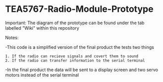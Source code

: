 # TEA5767-Radio-Module-Prototype

Important:
  The diagram of the prototype can be found under the tab labelled "Wiki" within this repository

Notes:
  
  -This code is a simplified version of the final product the tests two things
  
    1. If the radio can recieve signals and covert them to sound
    2. If the radio can transfer information to the serial terminal 

  -In the final product the data will be sent to a display screen and two servo motors instead of the serial terminal 
  

